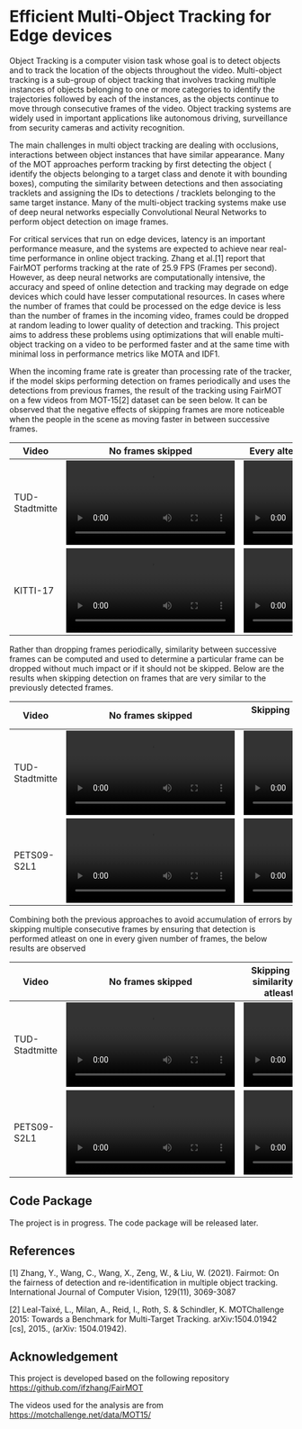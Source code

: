 # Efficient Multi-Object Tracking for Edge devices

Object Tracking is a computer vision task whose goal is to detect objects and to track the location of the 
objects throughout the video. Multi-object tracking is a sub-group of object tracking that involves tracking 
multiple instances of objects belonging to one or more categories to identify the trajectories followed by 
each of the instances, as the objects continue to move through consecutive frames of the video. Object 
tracking systems are widely used in important applications like autonomous driving, surveillance from 
security cameras and activity recognition.

The main challenges in multi object tracking are dealing with occlusions, interactions between object
instances that have similar appearance. Many of the MOT approaches perform tracking by first detecting
the object ( identify the objects belonging to a target class and denote it with bounding boxes), computing 
the similarity between detections and then associating tracklets and assigning the IDs to detections /
tracklets belonging to the same target instance. Many of the multi-object tracking systems make use of 
deep neural networks especially Convolutional Neural Networks to perform object detection on image 
frames.

For critical services that run on edge devices, latency is an important performance measure, and the 
systems are expected to achieve near real-time performance in online object tracking. Zhang et al.[1] report that FairMOT performs tracking at the rate of 25.9 FPS (Frames per second). However, as deep 
neural networks are computationally intensive, the accuracy and speed of online detection and tracking 
may degrade on edge devices which could have lesser computational resources. In cases where the 
number of frames that could be processed on the edge device is less than the number of frames in the 
incoming video, frames could be dropped at random leading to lower quality of detection and tracking.
This project aims to address these problems using optimizations that will enable multi-object tracking on 
a video to be performed faster and at the same time with minimal loss in performance metrics like MOTA
and IDF1.

When the incoming frame rate is greater than processing rate of the tracker, if the model skips performing detection on frames periodically and uses the detections from previous frames, the result of the tracking using FairMOT on a few videos from MOT-15[2] dataset can be seen below. It can be observed that the negative effects of skipping frames are more noticeable when the people in the scene as moving faster in between successive frames.

|Video|No frames skipped | Every alternate frame (1/2) skipped | 2 of every 3 frames skipped|
|-----|------------------|-------------------------------------|----------------------------|
|TUD-Stadtmitte|  <video autoplay src="https://user-images.githubusercontent.com/82513364/195884778-e4bcb9a9-628e-4faf-a411-e7ee73e28834.mp4"> | <video  autoplay  src="https://user-images.githubusercontent.com/82513364/195884805-c675497c-be97-4d44-9b4b-1d0e4d1e087c.mp4">|  <video autoplay src="https://user-images.githubusercontent.com/82513364/195884827-a5f55a6a-807c-4e22-871c-37c9fbebf745.mp4">|
|KITTI-17|  <video src="https://user-images.githubusercontent.com/82513364/195884865-72b13f60-79f4-4c35-b8ea-62020e06558c.mp4"> |  <video src="https://user-images.githubusercontent.com/82513364/195884883-71402b2a-b5ce-43fd-8ce3-b97a70d58f75.mp4"> |  <video src="https://user-images.githubusercontent.com/82513364/195885097-33ea48fe-915f-418b-930a-b9da1e8a5f3d.mp4">|

Rather than dropping frames periodically, similarity between successive frames can be computed and used to determine a particular frame can be dropped without much impact or if it should not be skipped. Below are the results when skipping detection on frames that are very similar to the previously detected frames.

|Video|No frames skipped | Skipping detection based on frame similarity |
|-----|------------------|-------------------------------------|
|TUD-Stadtmitte|   <video src="https://user-images.githubusercontent.com/82513364/195884778-e4bcb9a9-628e-4faf-a411-e7ee73e28834.mp4">  | <video src="https://user-images.githubusercontent.com/82513364/195933899-2134e4df-8fdf-48e1-9416-e90444efc5d9.mp4">|
|PETS09-S2L1| <video src="https://user-images.githubusercontent.com/82513364/195932559-951a08ee-d1b8-415f-a6c0-6192da3e4228.mp4"> | <video src="https://user-images.githubusercontent.com/82513364/195932831-185bb5e1-80ae-4d69-b788-56417b1ffcfd.mp4">  |

Combining both the previous approaches to avoid accumulation of errors by skipping multiple consecutive frames by ensuring that detection is performed atleast on one in every given number of frames, the below results are observed

|Video|No frames skipped | Skipping detection based on frame similarity & enforcing detection on atleast one in every 4 frames |
|-----|------------------|-------------------------------------|
|TUD-Stadtmitte|   <video src="https://user-images.githubusercontent.com/82513364/195884778-e4bcb9a9-628e-4faf-a411-e7ee73e28834.mp4">  | <video src="https://user-images.githubusercontent.com/82513364/195933869-d82fa65e-f896-47de-88c0-da04447eb341.mp4">  |
|PETS09-S2L1| <video src="https://user-images.githubusercontent.com/82513364/195932559-951a08ee-d1b8-415f-a6c0-6192da3e4228.mp4">   | <video src="https://user-images.githubusercontent.com/82513364/195932761-88a3993a-a572-4aa1-82fc-b45a09db98ae.mp4">  |

## Code Package
The project is in progress. The code package will be released later.

## References
[1] Zhang, Y., Wang, C., Wang, X., Zeng, W., & Liu, W. (2021). Fairmot: On the fairness of detection and re-identification in multiple object tracking. International Journal of Computer Vision, 129(11), 3069-3087

[2] Leal-Taixé, L., Milan, A., Reid, I., Roth, S. & Schindler, K. MOTChallenge 2015: Towards a Benchmark for Multi-Target Tracking. arXiv:1504.01942 [cs], 2015., (arXiv: 1504.01942).

## Acknowledgement
This project is developed based on the following repository
https://github.com/ifzhang/FairMOT

The videos used for the analysis are from 
https://motchallenge.net/data/MOT15/
